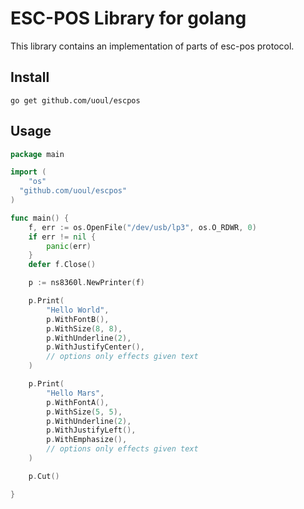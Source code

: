 # ESC-POS Library for golang
This library contains an implementation of parts of esc-pos protocol. 

## Install
```
go get github.com/uoul/escpos
```

## Usage
```go
package main

import (
	"os"
  "github.com/uoul/escpos"
)

func main() {
	f, err := os.OpenFile("/dev/usb/lp3", os.O_RDWR, 0)
	if err != nil {
		panic(err)
	}
	defer f.Close()

	p := ns8360l.NewPrinter(f)

	p.Print(
		"Hello World",
		p.WithFontB(),
		p.WithSize(8, 8),
		p.WithUnderline(2),
		p.WithJustifyCenter(),
		// options only effects given text
	)

	p.Print(
		"Hello Mars",
		p.WithFontA(),
		p.WithSize(5, 5),
		p.WithUnderline(2),
		p.WithJustifyLeft(),
		p.WithEmphasize(),
		// options only effects given text
	)

	p.Cut()

}
```